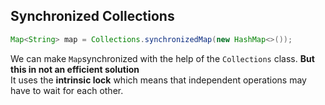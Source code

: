 ## Synchronized Collections
```java 
Map<String> map = Collections.synchronizedMap(new HashMap<>());
```
We can make ```Map```synchronized with the help of the ```Collections``` class.
**But this in not an efficient solution**<br>
It uses the **intrinsic lock** which means that independent operations may have to wait for each other.